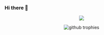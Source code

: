 ### Hi there 👋

<p align="center">
  <a href="https://skillicons.dev">
    <img src="https://skillicons.dev/icons?i=react,firebase,css,html,js,ts,github,git,mui,tailwind,vite,vscode&perline=6" />
  </a>
</p>
<p align="center">
<img alig src="https://github-profile-trophy.vercel.app/?username=akselipalmer&margin-w=8&column=4&title=MultipleLang,Organizations,Repositories,Commits,PullRequest,Issues&theme=darkhub&no-frame=true" alt="github trophies" />
</p>
<!--
**akselipalmer/akselipalmer** is a ✨ _special_ ✨ repository because its `README.md` (this file) appears on your GitHub profile.

Here are some ideas to get you started:

- 🔭 I’m currently working on ...
- 🌱 I’m currently learning ...
- 👯 I’m looking to collaborate on ...
- 🤔 I’m looking for help with ...
- 💬 Ask me about ...
- 📫 How to reach me: ...
- 😄 Pronouns: ...
- ⚡ Fun fact: ...
  -->
